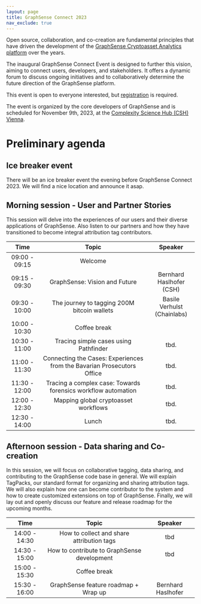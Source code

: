 ```yaml
---
layout: page
title: GraphSense Connect 2023
nav_exclude: true
---
```


Open source, collaboration, and co-creation are fundamental principles
that have driven the development of the [GraphSense Cryptoasset Analytics
platform](https://github.com/graphsense) over the years.

The inaugural GraphSense Connect Event is designed to further this vision,
aiming to connect users, developers, and stakeholders. It offers a dynamic
forum to discuss ongoing initiatives and to collaboratively determine the
future direction of the GraphSense platform.

This event is open to everyone interested, but
[registration](https://forms.gle/cZ3i8Aq6oyYYow4n9) is required.

The event is organized by the core developers of GraphSense and is scheduled
for November 9th, 2023, at the [Complexity Science Hub (CSH) Vienna](https://csh.ac.at).

# Preliminary agenda

## Ice breaker event

There will be an ice breaker event the evening before GraphSense Connect 2023. We will find
a nice location and announce it asap.

## Morning session - User and Partner Stories

This session will delve into the experiences of our users and their diverse applications
of GraphSense. Also listen to our partners and how they have transitioned to become integral attribution
tag contributors.


<div class="table-wrapper" markdown="1">

| Time          | Topic                                                                     | Speaker                        |
|:-------------:|:-------------------------------------------------------------------------:|:------------------------------:|
| 09:00 - 09:15 | Welcome                                                                   |                                |
| 09:15 - 09:30 | GraphSense: Vision and Future                                             | Bernhard Haslhofer<br>(CSH)    |
| 09:30 - 10:00 | The journey to tagging 200M bitcoin wallets                               | Basile Verhulst<br>(Chainlabs) |
| 10:00 - 10:30 | Coffee break                                                              |                                |
| 10:30 - 11:00 | Tracing simple cases using Pathfinder						    			| tbd.                           |
| 11:00 - 11:30 | Connecting the Cases: Experiences from the Bavarian Prosecutors Office    | tbd.                           |
| 11:30 - 12:00 | Tracing a complex case: Towards forensics workflow automation  			| tbd.                           |
| 12:00 - 12:30 | Mapping global cryptoasset workflows                                      | tbd.                           |
| 12:30 - 14:00 | Lunch                                                                     | tbd.                           |

</div>


## Afternoon session - Data sharing and Co-creation

In this session, we will focus on collaborative tagging, data sharing, and contributing to the
GraphSense code base in general. We will explain TagPacks, our standard format for organizing and sharing
attribution tags. We will also explain how one can become contributor to the system and how to create
customized extensions on top of GraphSense. Finally, we will lay out and openly discuss our feature
and release roadmap for the upcoming months.


<div class="table-wrapper" markdown="1">

| Time          | Topic                                               | Speaker            |
|:-------------:|:---------------------------------------------------:|:------------------:|
| 14:00 - 14:30 | How to collect and share attribution tags           | tbd				   |
| 14:30 - 15:00 | How to contribute to GraphSense development         | tbd                |
| 15:00 - 15:30 | Coffee break                                        |                    |
| 15:30 - 16:00 | GraphSense feature roadmap + Wrap up                | Bernhard Haslhofer |

</div>
